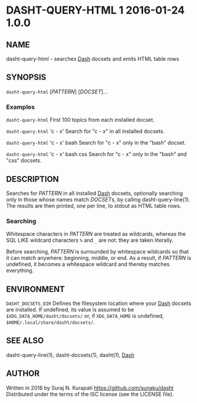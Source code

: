 # DASHT-QUERY-HTML 1            2016-01-24                            1.0.0

## NAME

dasht-query-html - searches [Dash] docsets and emits HTML table rows

## SYNOPSIS

`dasht-query-html` [*PATTERN*] [*DOCSET*]...

### Examples

`dasht-query-html`
  First 100 topics from each installed docset.

`dasht-query-html` 'c - x'
  Search for "c - x" in all installed docsets.

`dasht-query-html` 'c - x' bash
  Search for "c - x" only in the "bash" docset.

`dasht-query-html` 'c - x' bash css
  Search for "c - x" only in the "bash" and "css" docsets.

## DESCRIPTION

Searches for *PATTERN* in all installed [Dash] docsets, optionally searching
only in those whose names match *DOCSET*s, by calling dasht-query-line(1).
The results are then printed, one per line, to stdout as HTML table rows.

### Searching

Whitespace characters in *PATTERN* are treated as wildcards, whereas the
SQL LIKE wildcard characters `%` and `_` are not: they are taken literally.

Before searching, *PATTERN* is surrounded by whitespace wildcards so that it
can match anywhere: beginning, middle, or end.  As a result, if *PATTERN* is
undefined, it becomes a whitespace wildcard and thereby matches everything.

## ENVIRONMENT

`DASHT_DOCSETS_DIR`
  Defines the filesystem location where your [Dash] docsets are installed.
  If undefined, its value is assumed to be `$XDG_DATA_HOME/dasht/docsets/`
  or, if `XDG_DATA_HOME` is undefined, `$HOME/.local/share/dasht/docsets/`.

## SEE ALSO

dasht-query-line(1), dasht-docsets(1), dasht(1), [Dash]

[Dash]: https://kapeli.com/dash

## AUTHOR

Written in 2016 by Suraj N. Kurapati <https://github.com/sunaku/dasht>
Distributed under the terms of the ISC license (see the LICENSE file).